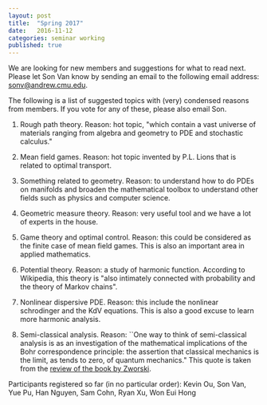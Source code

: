```yaml
---
layout: post
title:  "Spring 2017"
date:   2016-11-12
categories: seminar working
published: true
---
```


We are looking for new members and suggestions for what to read next. Please let Son Van know by sending an email to the following email address: <sonv@andrew.cmu.edu>.

The following is a list of suggested topics with (very) condensed reasons from members. If you vote for any of these, please also email Son.

1. Rough path theory. Reason: hot topic, "which contain a vast universe of materials ranging from algebra and geometry to PDE and stochastic calculus."

2. Mean field games. Reason: hot topic invented by P.L. Lions that is related to optimal transport.

3. Something related to geometry. Reason: to understand how to do PDEs on manifolds and broaden the mathematical toolbox to understand other fields such as physics and computer science.

4. Geometric measure theory. Reason: very useful tool and we have a lot of experts in the house.

5. Game theory and optimal control. Reason: this could be considered as the finite case of mean field games. This is also an important area in applied mathematics.

6. Potential theory. Reason: a study of harmonic function. According to Wikipedia, this theory is "also intimately connected with probability and the theory of Markov chains".

7. Nonlinear dispersive PDE. Reason: this include the nonlinear schrodinger and the KdV equations. This is also a good excuse to learn more harmonic analysis.

8. Semi-classical analysis. Reason: ``One way to think of semi-classical analysis is as an investigation of the mathematical implications of the Bohr correspondence principle: the assertion that
classical mechanics is the limit, as  tends to zero, of quantum mechanics." This quote is taken from the [review of the book by Zworski](http://www.ams.org/journals/bull/2013-50-04/S0273-0979-2013-01409-5/S0273-0979-2013-01409-5.pdf).

Participants registered so far (in no particular order): Kevin Ou, Son Van, Yue Pu, Han Nguyen, Sam Cohn, Ryan Xu, Won Eui Hong
